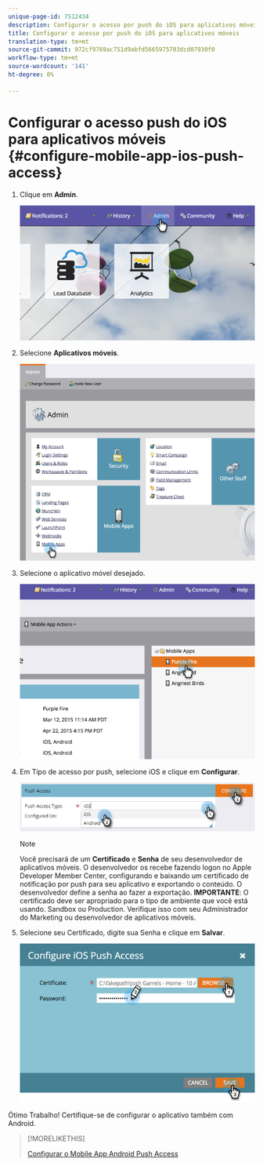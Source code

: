 ```yaml
---
unique-page-id: 7512434
description: Configurar o acesso por push do iOS para aplicativos móveis - Documentos do marketing - Documentação do produto
title: Configurar o acesso por push do iOS para aplicativos móveis
translation-type: tm+mt
source-git-commit: 972cf9769ac751d9abfd5665975703dcd07930f0
workflow-type: tm+mt
source-wordcount: '141'
ht-degree: 0%

---
```



# Configurar o acesso push do iOS para aplicativos móveis {#configure-mobile-app-ios-push-access}

1. Clique em **Admin**.

   ![](assets/image2015-4-22-16-3a12-3a32.png)

1. Selecione **Aplicativos móveis**.

   ![](assets/image2015-4-22-16-3a14-3a29.png)

1. Selecione o aplicativo móvel desejado.

   ![](assets/image2015-4-22-16-3a33-3a19.png)

1. Em Tipo de acesso por push, selecione iOS e clique em **Configurar**.

   ![](assets/image2016-6-10-11-3a37-3a9.png)

   >[!NOTE]
   >
   >Você precisará de um **Certificado** e **Senha** de seu desenvolvedor de aplicativos móveis. O desenvolvedor os recebe fazendo logon no Apple Developer Member Center, configurando e baixando um certificado de notificação por push para seu aplicativo e exportando o conteúdo. O desenvolvedor define a senha ao fazer a exportação. **IMPORTANTE**: O certificado deve ser apropriado para o tipo de ambiente que você está usando. Sandbox ou Production. Verifique isso com seu Administrador do Marketing ou desenvolvedor de aplicativos móveis.

1. Selecione seu Certificado, digite sua Senha e clique em **Salvar**.

   ![](assets/image2015-4-22-17-3a19-3a18.png)

Ótimo Trabalho! Certifique-se de configurar o aplicativo também com Android.

>[!MORELIKETHIS]
>
>[Configurar o Mobile App Android Push Access](/help/marketo/product-docs/mobile-marketing/admin/configure-mobile-app-android-push-access.md)

